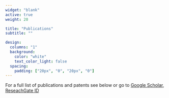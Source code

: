 ```yaml
---
widget: "blank"
active: true
weight: 20

title: "Publications"
subtitle: ""

design:
  columns: "1"
  background:
    color: "white"
    text_color_light: false
  spacing:
    padding: ["20px", "0", "20px", "0"]
---
```



<span class="pubs-intro">
For a full list of publications and patents see below or go to <a href="https://scholar.google.ch/citations?user=j7LCthMAAAAJ" target="_blank">Google Scholar</a>, <a href="https://www.researchgate.net/profile/Qi-Zhao-27" target="_blank">ReseachGate ID</a>
</span>

